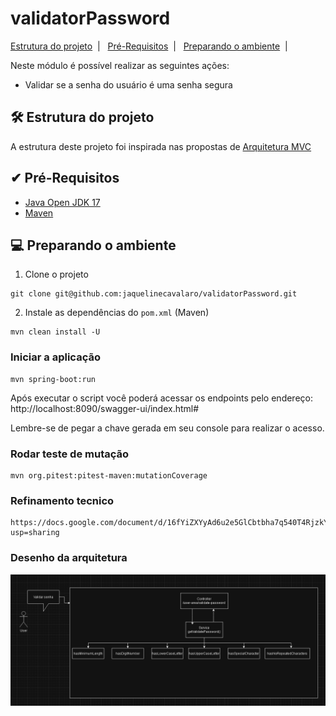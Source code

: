 # validatorPassword


<a href="#-Estrutura-do-projeto">Estrutura do projeto</a>&nbsp;&nbsp;|&nbsp;&nbsp;
<a href="#-Pré-Requisitos">Pré-Requisitos</a>&nbsp;&nbsp;|&nbsp;&nbsp;
<a href="#-Preparando-o-ambiente">Preparando o ambiente</a>&nbsp;&nbsp;|&nbsp;&nbsp;

Neste módulo é possível realizar as seguintes ações:

* Validar se a senha do usuário é uma senha segura


## 🛠 Estrutura do projeto

A estrutura deste projeto foi inspirada nas propostas
de [Arquitetura MVC](https://medium.com/@celionormando/arquitetura-mvc-e-princ%C3%ADpios-de-projeto-3d0b278ef910)

## ✔ Pré-Requisitos

* [Java Open JDK 17](https://openjdk.org/projects/jdk/17/)
* [Maven](https://maven.apache.org/download.cgi)


## 💻 Preparando o ambiente

1. Clone o projeto
```
git clone git@github.com:jaquelinecavalaro/validatorPassword.git
```

2. Instale as dependências do `pom.xml` (Maven)
```
mvn clean install -U
```

### Iniciar a aplicação
```
mvn spring-boot:run
``` 

Após executar o script você poderá acessar os
endpoints pelo endereço: http://localhost:8090/swagger-ui/index.html#

Lembre-se de pegar a chave gerada em seu console para realizar o acesso.

### Rodar teste de mutação
```
mvn org.pitest:pitest-maven:mutationCoverage
```
### Refinamento tecnico
```
https://docs.google.com/document/d/16fYiZXYyAd6u2e5GlCbtbha7q540T4RjzkYjfKLgAsE/edit?usp=sharing
```
### Desenho da arquitetura

![img.png](img.png)
